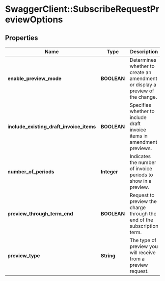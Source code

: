 # SwaggerClient::SubscribeRequestPreviewOptions

## Properties
Name | Type | Description | Notes
------------ | ------------- | ------------- | -------------
**enable_preview_mode** | **BOOLEAN** |  Determines whether to create an amendment or display a preview of the change. | [optional] 
**include_existing_draft_invoice_items** | **BOOLEAN** |  Specifies whether to include draft invoice items in amendment previews. | [optional] 
**number_of_periods** | **Integer** |  Indicates the number of invoice periods to show in a preview. | [optional] 
**preview_through_term_end** | **BOOLEAN** |  Request to preview the charge through the end of the subscription term. | [optional] 
**preview_type** | **String** |  The type of preview you will receive from a preview request. | [optional] 


